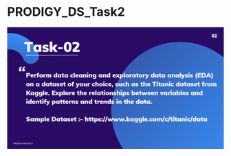 # PRODIGY_DS_Task2
![TASK_2](https://github.com/Ruturaj0322/PRODIGY_DS_Task2/blob/main/Screenshot%202025-01-08%20164240.png)
